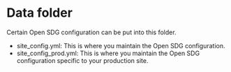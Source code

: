 # Data folder

Certain Open SDG configuration can be put into this folder.

* site_config.yml: This is where you maintain the Open SDG configuration.
* site_config_prod.yml: This is where you maintain the Open SDG configuration specific to your production site.
